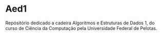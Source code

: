 # Aed1

Repósitório dedicado a cadeira Algoritmos e Estruturas de Dados 1, do curso de Ciência da Computação pela Universidade Federal de Pelotas.
